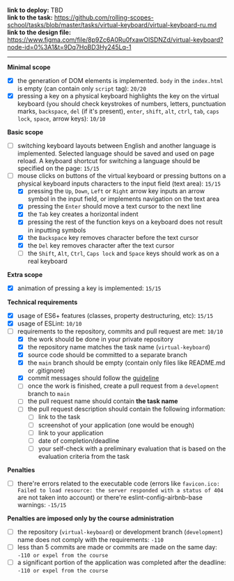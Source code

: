 **link to deploy:** TBD     
**link to the task:** https://github.com/rolling-scopes-school/tasks/blob/master/tasks/virtual-keyboard/virtual-keyboard-ru.md     
**link to the design file:** https://www.figma.com/file/8p9Zc6A0Ru0fxawOISDNZd/virtual-keyboard?node-id=0%3A1&t=9Dq7HoBD3Hy245Lq-1      

---

**Minimal scope**
- [x] the generation of DOM elements is implemented. `body` in the `index.html` is empty (can contain only `script` tag): `20/20`
- [x] pressing a key on a physical keyboard highlights the key on the virtual keyboard (you should check keystrokes of numbers, letters, punctuation marks, `backspace`, `del` (if it's present), `enter`, `shift`, `alt`, `ctrl`, `tab`, `caps lock`, `space`, arrow keys): `10/10`

**Basic scope**
- [ ] switching keyboard layouts between English and another language is implemented. Selected language should be saved and used on page reload. A keyboard shortcut for switching a language should be specified on the page: `15/15`
- [ ] mouse clicks on buttons of the virtual keyboard or pressing buttons on a physical keyboard inputs characters to the input field (text area): `15/15`
  - [x] pressing the `Up`, `Down`, `Left` or `Right` arrow key inputs an arrow symbol in the input field, or implements navigation on the text area
  - [x] pressing the `Enter` should move a text cursor to the next line
  - [x] the `Tab` key creates a horizontal indent
  - [x] pressing the rest of the function keys on a keyboard does not result in inputting symbols
  - [x] the `Backspace` key removes character before the text cursor
  - [x] the `Del` key removes character after the text cursor
  - [ ] the `Shift`, `Alt`, `Ctrl`, `Caps lock` and `Space` keys should work as on a real keyboard

**Extra scope**
- [x] animation of pressing a key is implemented: `15/15`

**Technical requirements**
- [x] usage of ES6+ features (classes, property destructuring, etc): `15/15`
- [x] usage of ESLint: `10/10`
- [ ] requirements to the repository, commits and pull request are met: `10/10`
  - [x] the work should be done in your private repository
  - [x] the repository name matches the task name (`virtual-keyboard`)
  - [x] source code should be committed to a separate branch
  - [x] the `main` branch should be empty (contain only files like README.md or .gitignore)
  - [x] commit messages should follow the [guideline](https://www.conventionalcommits.org/en)
  - [ ] once the work is finished, create a pull request from a `development` branch to `main`
  - [ ] the pull request name should contain **the task name**
  - [ ] the pull request description should contain the following information:
    - [ ] link to the task
    - [ ] screenshot of your application (one would be enough)
    - [ ] link to your application
    - [ ] date of completion/deadline
    - [ ] your self-check with a preliminary evaluation that is based on the evaluation criteria from the task

**Penalties**
- [ ] there're errors related to the executable code (errors like `favicon.ico: Failed to load resource: the server responded with a status of 404` are not taken into account) or there're eslint-config-airbnb-base warnings: `-15/15`

**Penalties are imposed only by the course administration**
- [ ] the repository (`virtual-keyboard`) or development branch (`development`) name does not comply with the requirements: `-110`
- [ ] less than 5 commits are made or commits are made on the same day: `-110 or expel from the course`
- [ ] a significant portion of the application was completed after the deadline: `-110 or expel from the course`
